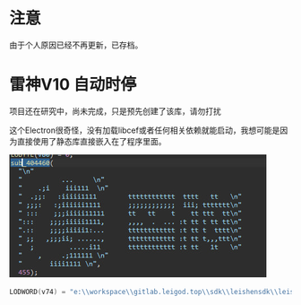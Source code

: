 # 注意

由于个人原因已经不再更新，已存档。

# 雷神V10 自动时停

项目还在研究中，尚未完成，只是预先创建了该库，请勿打扰

这个Electron很奇怪，没有加载libcef或者任何相关依赖就能启动，我想可能是因为直接使用了静态库直接嵌入在了程序里面。

![weewooweewoo](https://raw.githubusercontent.com/extremeblackliu/LeiGodAutoTimerV10/master/lg.jpg)

```c
LODWORD(v74) = "e:\\workspace\\gitlab.leigod.top\\sdk\\leishensdk\\leishensdk\\leishensdk\\main.cpp";
```
